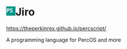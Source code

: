 # <img src="Jiro.png" height=25>Jiro

https://theperkinrex.github.io/percscript/

A programming language for PercOS and more
